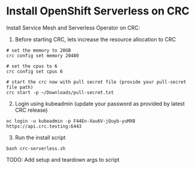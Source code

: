 Install OpenShift Serverless on CRC
===================================

Install Service Mesh and Serverless Operator on CRC:

1. Before starting CRC, lets increase the resource allocation to CRC
```
# set the memory to 20GB
crc config set memory 20480

# set the cpus to 6
crc config set cpus 6

# start the crc now with pull secret file (provide your pull-secret file path)
crc start -p ~/Downloads/pull-secret.txt
```

2. Login using kubeadmin (update your password as provided by latest CRC release)
```
oc login -u kubeadmin -p F44En-Xau6V-jQuyb-yuMXB https://api.crc.testing:6443
```

3. Run the install script
```
bash crc-serverless.sh
```

TODO: Add setup and teardown args to script
